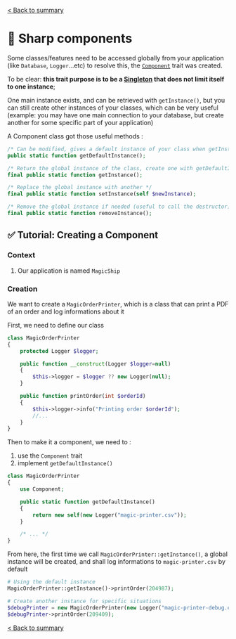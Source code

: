 [< Back to summary](../home.md)

# 🧩 Sharp components

Some classes/features need to be accessed globally from your application (like `Database`, `Logger`...etc)
to resolve this, the [`Component`](../../Classes/Core/Component.php) trait was created.

To be clear: **this trait purpose is to be a [Singleton](https://en.wikipedia.org/wiki/Singleton_pattern) that
does not limit itself to one instance**;

One main instance exists, and can be retrieved with `getInstance()`,
but you can still create other instances of your classes, which can be very useful
(example: you may have one main connection to your database, but create another for some specific part of your application)

A Component class got those useful methods :
```php
/* Can be modified, gives a default instance of your class when getInstance is called the first time */
public static function getDefaultInstance();

/* Return the global instance of the class, create one with getDefaultInstance if needed */
final public static function getInstance();

/* Replace the global instance with another */
final public static function setInstance(self $newInstance);

/* Remove the global instance if needed (useful to call the destructor) */
final public static function removeInstance();
```

## ✅ Tutorial: Creating a Component

### Context

1. Our application is named `MagicShip`

### Creation

We want to create a `MagicOrderPrinter`, which is a class that
can print a PDF of an order and log informations about it

First, we need to define our class

```php
class MagicOrderPrinter
{
    protected Logger $logger;

    public function __construct(Logger $logger=null)
    {
        $this->logger = $logger ?? new Logger(null);
    }

    public function printOrder(int $orderId)
    {
        $this->logger->info("Printing order $orderId");
        //...
    }
}
```

Then to make it a component, we need to :
1. use the `Component` trait
2. implement `getDefaultInstance()`

```php
class MagicOrderPrinter
{
    use Component;

    public static function getDefaultInstance()
    {
        return new self(new Logger("magic-printer.csv"));
    }

    /* ... */
}
```

From here, the first time we call `MagicOrderPrinter::getInstance()`,
a global instance will be created, and shall log informations to `magic-printer.csv` by default

```php
# Using the default instance
MagicOrderPrinter::getInstance()->printOrder(204987);

# Create another instance for specific situations
$debugPrinter = new MagicOrderPrinter(new Logger("magic-printer-debug.csv"));
$debugPrinter->printOrder(209409);
```

[< Back to summary](../home.md)